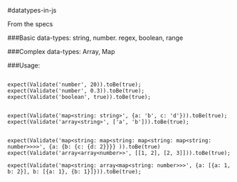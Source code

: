 #datatypes-in-js

From the specs

###Basic data-types:
string, number. regex, boolean, range

###Complex data-types:
Array, Map

###Usage:  
```

expect(Validate('number', 20)).toBe(true);
expect(Validate('number', 0.3)).toBe(true);
expect(Validate('boolean', true)).toBe(true);


expect(Validate('map<string: string>', {a: 'b', c: 'd'})).toBe(true);
expect(Validate('array<string>', ['a', 'b'])).toBe(true);


expect(Validate('map<string: map<string: map<string: map<string: number>>>>', {a: {b: {c: {d: 2}}}} )).toBe(true)
expect(Validate('array<array<number>>', [[1, 2], [2, 3]])).toBe(true);

expect(Validate('map<string: array<map<string: number>>>', {a: [{a: 1, b: 2}], b: [{a: 1}, {b: 1}]})).toBe(true);

```
